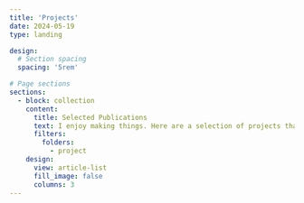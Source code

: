 ```yaml
---
title: 'Projects'
date: 2024-05-19
type: landing

design:
  # Section spacing
  spacing: '5rem'

# Page sections
sections:
  - block: collection
    content:
      title: Selected Publications
      text: I enjoy making things. Here are a selection of projects that I have worked on over the years.
      filters:
        folders:
          - project
    design:
      view: article-list
      fill_image: false
      columns: 3
---
```

